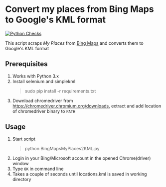 # Convert my places from Bing Maps to Google's KML format #

[![Python Checks](https://github.com/s-martin/BingMapsMyPlaces2KML/actions/workflows/pythonapp.yml/badge.svg)](https://github.com/s-martin/BingMapsMyPlaces2KML/actions/workflows/pythonapp.yml)

This script scraps *My Places* from [Bing Maps](www.bing.com/maps) and converts them to Google's KML format

##  Prerequisites ##
1. Works with Python 3.x
2. Install selenium and simplekml
   > sudo pip install -r requirements.txt
3. Download chromedriver from https://chromedriver.chromium.org/downloads, extract and add location of chromedriver binary to `PATH`

## Usage ##
1. Start script
    > python BingMapsMyPlaces2KML.py
2. Login in your Bing/Microsoft account in the opened Chrome(driver) window
3. Type `OK` in command line
4. Takes a couple of seconds until locations.kml is saved in working directory
